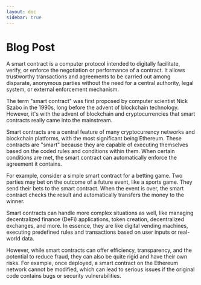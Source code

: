 ```yaml
---
layout: doc
sidebar: true
---
```


# Blog Post

A smart contract is a computer protocol intended to digitally facilitate, verify, or enforce the negotiation or performance of a contract. It allows trustworthy transactions and agreements to be carried out among disparate, anonymous parties without the need for a central authority, legal system, or external enforcement mechanism.

The term "smart contract" was first proposed by computer scientist Nick Szabo in the 1990s, long before the advent of blockchain technology. However, it's with the advent of blockchain and cryptocurrencies that smart contracts really came into the mainstream.

Smart contracts are a central feature of many cryptocurrency networks and blockchain platforms, with the most significant being Ethereum. These contracts are "smart" because they are capable of executing themselves based on the coded rules and conditions within them. When certain conditions are met, the smart contract can automatically enforce the agreement it contains.

For example, consider a simple smart contract for a betting game. Two parties may bet on the outcome of a future event, like a sports game. They send their bets to the smart contract. When the event is over, the smart contract checks the result and automatically transfers the money to the winner.

Smart contracts can handle more complex situations as well, like managing decentralized finance (DeFi) applications, token creation, decentralized exchanges, and more. In essence, they are like digital vending machines, executing predefined rules and transactions based on user inputs or real-world data.

However, while smart contracts can offer efficiency, transparency, and the potential to reduce fraud, they can also be quite rigid and have their own risks. For example, once deployed, a smart contract on the Ethereum network cannot be modified, which can lead to serious issues if the original code contains bugs or security vulnerabilities.
